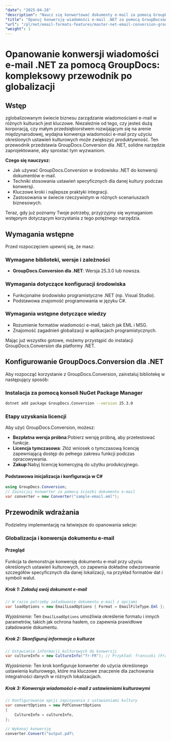 ```yaml
---
"date": "2025-04-28"
"description": "Naucz się konwertować dokumenty e-mail za pomocą GroupDocs.Conversion w .NET. Ten przewodnik obejmuje stosowanie ustawień kulturowych, zapewniając bezproblemową integrację i lokalizację."
"title": "Opanuj konwersję wiadomości e-mail .NET za pomocą GroupDocs&#58; Przewodnik po globalizacji dla programistów"
"url": "/pl/net/email-formats-features/master-net-email-conversion-groupdocs-globalization-guide/"
"weight": 1
---
```


# Opanowanie konwersji wiadomości e-mail .NET za pomocą GroupDocs: kompleksowy przewodnik po globalizacji

## Wstęp
zglobalizowanym świecie biznesu zarządzanie wiadomościami e-mail w różnych kulturach jest kluczowe. Niezależnie od tego, czy jesteś dużą korporacją, czy małym przedsiębiorstwem rozwijającym się na arenie międzynarodowej, wydajna konwersja wiadomości e-mail przy użyciu określonych ustawień kulturowych może zwiększyć produktywność. Ten przewodnik przedstawia GroupDocs.Conversion dla .NET, solidne narzędzie zaprojektowane, aby sprostać tym wyzwaniom.

**Czego się nauczysz:**
- Jak używać GroupDocs.Conversion w środowisku .NET do konwersji dokumentów e-mail.
- Techniki stosowania ustawień specyficznych dla danej kultury podczas konwersji.
- Kluczowe kroki i najlepsze praktyki integracji.
- Zastosowania w świecie rzeczywistym w różnych scenariuszach biznesowych.

Teraz, gdy już poznamy Twoje potrzeby, przyjrzyjmy się wymaganiom wstępnym dotyczącym korzystania z tego potężnego narzędzia.

## Wymagania wstępne
Przed rozpoczęciem upewnij się, że masz:

### Wymagane biblioteki, wersje i zależności
- **GroupDocs.Conversion dla .NET**: Wersja 25.3.0 lub nowsza.
  

### Wymagania dotyczące konfiguracji środowiska
- Funkcjonalne środowisko programistyczne .NET (np. Visual Studio).
- Podstawowa znajomość programowania w języku C#.

### Wymagania wstępne dotyczące wiedzy
- Rozumienie formatów wiadomości e-mail, takich jak EML i MSG.
- Znajomość zagadnień globalizacji w aplikacjach programistycznych.

Mając już wszystko gotowe, możemy przystąpić do instalacji GroupDocs.Conversion dla platformy .NET.

## Konfigurowanie GroupDocs.Conversion dla .NET
Aby rozpocząć korzystanie z GroupDocs.Conversion, zainstaluj bibliotekę w następujący sposób:

### Instalacja za pomocą konsoli NuGet Package Manager
```bash
dotnet add package GroupDocs.Conversion --version 25.3.0
```

### Etapy uzyskania licencji
Aby użyć GroupDocs.Conversion, możesz:
- **Bezpłatna wersja próbna**:Pobierz wersję próbną, aby przetestować funkcje.
- **Licencja tymczasowa**: Złóż wniosek o tymczasową licencję zapewniającą dostęp do pełnego zakresu funkcji podczas opracowywania.
- **Zakup**:Nabyj licencję komercyjną do użytku produkcyjnego.

#### Podstawowa inicjalizacja i konfiguracja w C#
```csharp
using GroupDocs.Conversion;
// Zainicjuj konwerter za pomocą ścieżki dokumentu e-mail
var converter = new Converter("sample-email.eml");
```

## Przewodnik wdrażania
Podzielmy implementację na łatwiejsze do opanowania sekcje:

### Globalizacja i konwersja dokumentu e-mail
#### Przegląd
Funkcja ta demonstruje konwersję dokumentu e-mail przy użyciu określonych ustawień kulturowych, co zapewnia dokładne odwzorowanie szczegółów specyficznych dla danej lokalizacji, na przykład formatów dat i symboli walut.

##### Krok 1: Załaduj swój dokument e-mail
```csharp
// W razie potrzeby załadowanie dokumentu e-mail z opcjami
var loadOptions = new EmailLoadOptions { Format = EmailFileType.Eml };
```
*Wyjaśnienie:* Ten `EmailLoadOptions` umożliwia określenie formatu i innych parametrów, takich jak ochrona hasłem, co zapewnia prawidłowe załadowanie dokumentu.

##### Krok 2: Skonfiguruj informacje o kulturze
```csharp
// Ustawianie informacji kulturowych do konwersji
var cultureInfo = new CultureInfo("fr-FR"); // Przykład: francuski (Francja)
```
*Wyjaśnienie:* Ten krok konfiguruje konwerter do użycia określonego ustawienia kulturowego, które ma kluczowe znaczenie dla zachowania integralności danych w różnych lokalizacjach.

##### Krok 3: Konwersja wiadomości e-mail z ustawieniami kulturowymi
```csharp
// Konfigurowanie opcji zapisywania z ustawieniami kultury
var convertOptions = new PdfConvertOptions
{
    CultureInfo = cultureInfo,
};

// Wykonaj konwersję
converter.Convert("output.pdf\